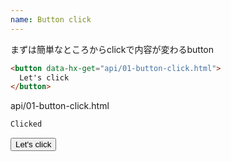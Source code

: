 ```yaml
---
name: Button click
---
```


まずは簡単なところからclickで内容が変わるbutton

```html
<button data-hx-get="api/01-button-click.html">
  Let's click
</button>
```

<div class="absolute bg-gray-400 rounded pl-1 pr-1 text-xs">api/01-button-click.html</div>

```html
Clicked
```

<button data-hx-get="api/01-button-click.html" class="bg-blue-500 hover:bg-blue-700 text-white font-bold py-2 px-4 rounded-full">
  Let's click
</button>
